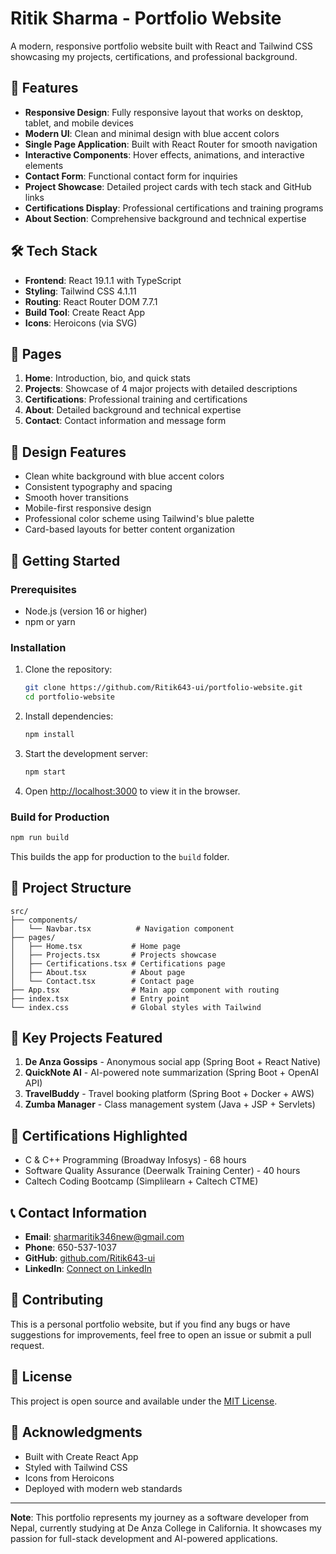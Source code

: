 # Ritik Sharma - Portfolio Website

A modern, responsive portfolio website built with React and Tailwind CSS showcasing my projects, certifications, and professional background.

## 🚀 Features

- **Responsive Design**: Fully responsive layout that works on desktop, tablet, and mobile devices
- **Modern UI**: Clean and minimal design with blue accent colors
- **Single Page Application**: Built with React Router for smooth navigation
- **Interactive Components**: Hover effects, animations, and interactive elements
- **Contact Form**: Functional contact form for inquiries
- **Project Showcase**: Detailed project cards with tech stack and GitHub links
- **Certifications Display**: Professional certifications and training programs
- **About Section**: Comprehensive background and technical expertise

## 🛠️ Tech Stack

- **Frontend**: React 19.1.1 with TypeScript
- **Styling**: Tailwind CSS 4.1.11
- **Routing**: React Router DOM 7.7.1
- **Build Tool**: Create React App
- **Icons**: Heroicons (via SVG)

## 📱 Pages

1. **Home**: Introduction, bio, and quick stats
2. **Projects**: Showcase of 4 major projects with detailed descriptions
3. **Certifications**: Professional training and certifications
4. **About**: Detailed background and technical expertise
5. **Contact**: Contact information and message form

## 🎨 Design Features

- Clean white background with blue accent colors
- Consistent typography and spacing
- Smooth hover transitions
- Mobile-first responsive design
- Professional color scheme using Tailwind's blue palette
- Card-based layouts for better content organization

## 🚀 Getting Started

### Prerequisites

- Node.js (version 16 or higher)
- npm or yarn

### Installation

1. Clone the repository:
   ```bash
   git clone https://github.com/Ritik643-ui/portfolio-website.git
   cd portfolio-website
   ```

2. Install dependencies:
   ```bash
   npm install
   ```

3. Start the development server:
   ```bash
   npm start
   ```

4. Open [http://localhost:3000](http://localhost:3000) to view it in the browser.

### Build for Production

```bash
npm run build
```

This builds the app for production to the `build` folder.

## 📁 Project Structure

```
src/
├── components/
│   └── Navbar.tsx          # Navigation component
├── pages/
│   ├── Home.tsx           # Home page
│   ├── Projects.tsx       # Projects showcase
│   ├── Certifications.tsx # Certifications page
│   ├── About.tsx          # About page
│   └── Contact.tsx        # Contact page
├── App.tsx                # Main app component with routing
├── index.tsx              # Entry point
└── index.css              # Global styles with Tailwind
```

## 🎯 Key Projects Featured

1. **De Anza Gossips** - Anonymous social app (Spring Boot + React Native)
2. **QuickNote AI** - AI-powered note summarization (Spring Boot + OpenAI API)
3. **TravelBuddy** - Travel booking platform (Spring Boot + Docker + AWS)
4. **Zumba Manager** - Class management system (Java + JSP + Servlets)

## 📜 Certifications Highlighted

- C & C++ Programming (Broadway Infosys) - 68 hours
- Software Quality Assurance (Deerwalk Training Center) - 40 hours
- Caltech Coding Bootcamp (Simplilearn + Caltech CTME)

## 📞 Contact Information

- **Email**: sharmaritik346new@gmail.com
- **Phone**: 650-537-1037
- **GitHub**: [github.com/Ritik643-ui](https://github.com/Ritik643-ui)
- **LinkedIn**: [Connect on LinkedIn](https://linkedin.com/in/ritik-sharma)

## 🤝 Contributing

This is a personal portfolio website, but if you find any bugs or have suggestions for improvements, feel free to open an issue or submit a pull request.

## 📄 License

This project is open source and available under the [MIT License](LICENSE).

## 🙏 Acknowledgments

- Built with Create React App
- Styled with Tailwind CSS
- Icons from Heroicons
- Deployed with modern web standards

---

**Note**: This portfolio represents my journey as a software developer from Nepal, currently studying at De Anza College in California. It showcases my passion for full-stack development and AI-powered applications.

